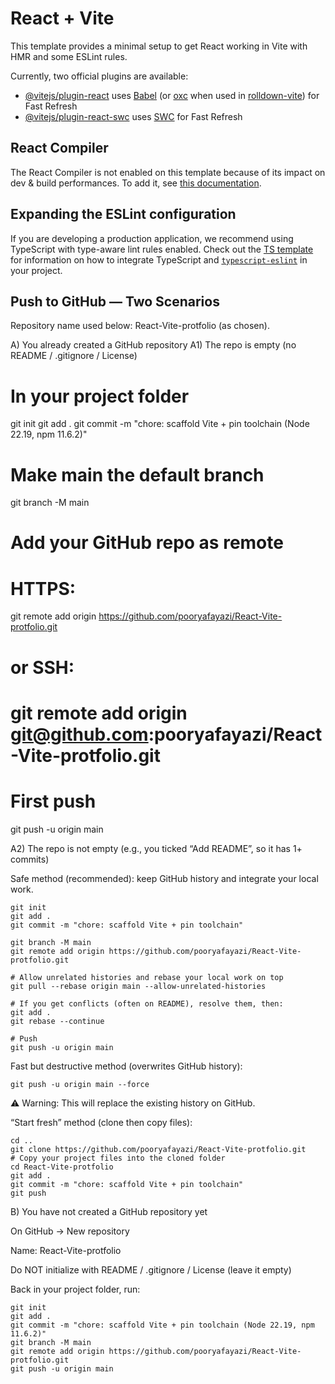 # React + Vite

This template provides a minimal setup to get React working in Vite with HMR and some ESLint rules.

Currently, two official plugins are available:

- [@vitejs/plugin-react](https://github.com/vitejs/vite-plugin-react/blob/main/packages/plugin-react) uses [Babel](https://babeljs.io/) (or [oxc](https://oxc.rs) when used in [rolldown-vite](https://vite.dev/guide/rolldown)) for Fast Refresh
- [@vitejs/plugin-react-swc](https://github.com/vitejs/vite-plugin-react/blob/main/packages/plugin-react-swc) uses [SWC](https://swc.rs/) for Fast Refresh

## React Compiler

The React Compiler is not enabled on this template because of its impact on dev & build performances. To add it, see [this documentation](https://react.dev/learn/react-compiler/installation).

## Expanding the ESLint configuration

If you are developing a production application, we recommend using TypeScript with type-aware lint rules enabled. Check out the [TS template](https://github.com/vitejs/vite/tree/main/packages/create-vite/template-react-ts) for information on how to integrate TypeScript and [`typescript-eslint`](https://typescript-eslint.io) in your project.


## Push to GitHub — Two Scenarios

Repository name used below: React-Vite-protfolio (as chosen).

A) You already created a GitHub repository
A1) The repo is empty (no README / .gitignore / License)
# In your project folder
git init
git add .
git commit -m "chore: scaffold Vite + pin toolchain (Node 22.19, npm 11.6.2)"

# Make main the default branch
git branch -M main

# Add your GitHub repo as remote
# HTTPS:
git remote add origin https://github.com/pooryafayazi/React-Vite-protfolio.git
# or SSH:
# git remote add origin git@github.com:pooryafayazi/React-Vite-protfolio.git

# First push
git push -u origin main

A2) The repo is not empty (e.g., you ticked “Add README”, so it has 1+ commits)

Safe method (recommended): keep GitHub history and integrate your local work.

    git init
    git add .
    git commit -m "chore: scaffold Vite + pin toolchain"

    git branch -M main
    git remote add origin https://github.com/pooryafayazi/React-Vite-protfolio.git

    # Allow unrelated histories and rebase your local work on top
    git pull --rebase origin main --allow-unrelated-histories

    # If you get conflicts (often on README), resolve them, then:
    git add .
    git rebase --continue

    # Push
    git push -u origin main


Fast but destructive method (overwrites GitHub history):

    git push -u origin main --force


⚠️ Warning: This will replace the existing history on GitHub.

“Start fresh” method (clone then copy files):

    cd ..
    git clone https://github.com/pooryafayazi/React-Vite-protfolio.git
    # Copy your project files into the cloned folder
    cd React-Vite-protfolio
    git add .
    git commit -m "chore: scaffold Vite + pin toolchain"
    git push

B) You have not created a GitHub repository yet

On GitHub → New repository

Name: React-Vite-protfolio

Do NOT initialize with README / .gitignore / License (leave it empty)

Back in your project folder, run:

    git init
    git add .
    git commit -m "chore: scaffold Vite + pin toolchain (Node 22.19, npm 11.6.2)"
    git branch -M main
    git remote add origin https://github.com/pooryafayazi/React-Vite-protfolio.git
    git push -u origin main
